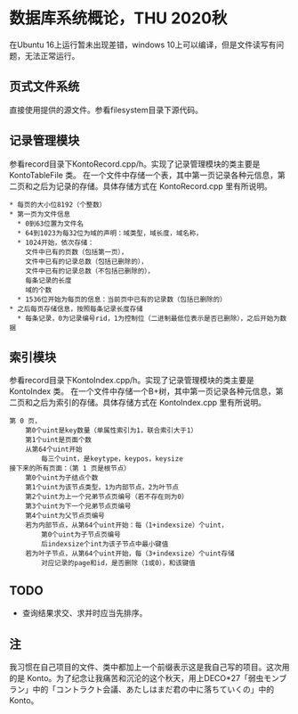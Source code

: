 # 数据库系统概论，THU 2020秋

在Ubuntu 16上运行暂未出现差错，windows 10上可以编译，但是文件读写有问题，无法正常运行。

## 页式文件系统

直接使用提供的源文件。参看filesystem目录下源代码。

## 记录管理模块

参看record目录下KontoRecord.cpp/h。实现了记录管理模块的类主要是 KontoTableFile 类。
在一个文件中存储一个表，其中第一页记录各种元信息，第二页和之后为记录的存储。具体存储方式在 KontoRecord.cpp 里有所说明。
```
* 每页的大小位8192（个整数）
* 第一页为文件信息
  * 0到63位置为文件名
  * 64到1023为每32位为域的声明：域类型，域长度，域名称，
  * 1024开始，依次存储：
    文件中已有的页数（包括第一页），
    文件中已有的记录总数（包括已删除的），
    文件中已有的记录总数（不包括已删除的），
    每条记录的长度
    域的个数
  * 1536位开始为每页的信息：当前页中已有的记录数（包括已删除的）
* 之后每页存储信息，按照每条记录长度存储
  * 每条记录，0为记录编号rid，1为控制位（二进制最低位表示是否已删除），之后开始为数据
```

## 索引模块
参看record目录下KontoIndex.cpp/h。实现了记录管理模块的类主要是 KontoIndex 类。
在一个文件中存储一个B+树，其中第一页记录各种元信息，第二页和之后为索引的存储。具体存储方式在 KontoIndex.cpp 里有所说明。
```
第 0 页，
    第0个uint是key数量（单属性索引为1，联合索引大于1）
    第1个uint是页面个数
    从第64个uint开始
        每三个uint，是keytype，keypos，keysize
接下来的所有页面：（第 1 页是根节点）
    第0个uint为子结点个数
    第1个uint为该节点类型，1为内部节点，2为叶节点
    第2个uint为上一个兄弟节点页编号（若不存在则为0）
    第3个uint为下一个兄弟节点页编号
    第4个uint为父节点页编号
    若为内部节点，从第64个uint开始：每（1+indexsize）个uint，
        第0个uint为子节点页编号
        后indexsize个int为该子节点中最小键值
    若为叶子节点，从第64个uint开始，每（3+indexsize）个uint存储
        对应记录的page和id，是否删除（1或0），和该键值
```

## TODO
* 查询结果求交、求并时应当先排序。

## 注

我习惯在自己项目的文件、类中都加上一个前缀表示这是我自己写的项目。这次用的是 Konto。为了纪念让我痛苦和沉沦的这个秋天，用上DECO*27「弱虫モンブラン」中的「コントラクト会議、あたしはまだ君の中に落ちていくの」中的 Konto。
